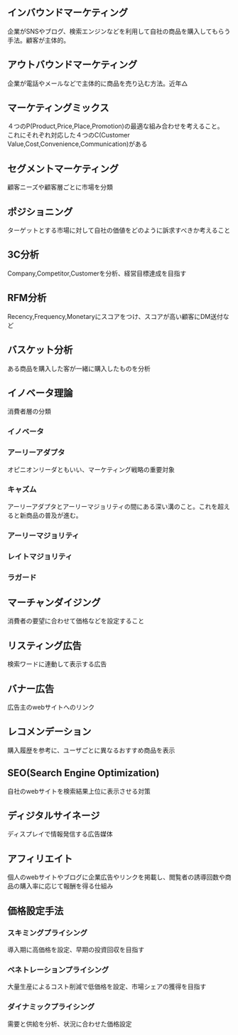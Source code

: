 ## インバウンドマーケティング
企業がSNSやブログ、検索エンジンなどを利用して自社の商品を購入してもらう手法。顧客が主体的。
## アウトバウンドマーケティング
企業が電話やメールなどで主体的に商品を売り込む方法。近年△
## マーケティングミックス
４つのP(Product,Price,Place,Promotion)の最適な組み合わせを考えること。<br>
これにそれぞれ対応した４つのC(Customer Value,Cost,Convenience,Communication)がある
## セグメントマーケティング
顧客ニーズや顧客層ごとに市場を分類
## ポジショニング
ターゲットとする市場に対して自社の価値をどのように訴求すべきか考えること
## 3C分析
Company,Competitor,Customerを分析、経営目標達成を目指す
## RFM分析
Recency,Frequency,Monetaryにスコアをつけ、スコアが高い顧客にDM送付など
## バスケット分析
ある商品を購入した客が一緒に購入したものを分析
## イノベータ理論
消費者層の分類
### イノベータ
### アーリーアダプタ
オピニオンリーダともいい、マーケティング戦略の重要対象
### キャズム
アーリーアダプタとアーリーマジョリティの間にある深い溝のこと。これを超えると新商品の普及が進む。
### アーリーマジョリティ
### レイトマジョリティ
### ラガード
## マーチャンダイジング
消費者の要望に合わせて価格などを設定すること
## リスティング広告
検索ワードに連動して表示する広告
## バナー広告
広告主のwebサイトへのリンク
## レコメンデーション
購入履歴を参考に、ユーザごとに異なるおすすめ商品を表示
## SEO(Search Engine Optimization)
自社のwebサイトを検索結果上位に表示させる対策
## ディジタルサイネージ
ディスプレイで情報発信する広告媒体
## アフィリエイト
個人のwebサイトやブログに企業広告やリンクを掲載し、閲覧者の誘導回数や商品の購入率に応じて報酬を得る仕組み
## 価格設定手法
### スキミングプライシング
導入期に高価格を設定、早期の投資回収を目指す
### ペネトレーションプライシング
大量生産によるコスト削減で低価格を設定、市場シェアの獲得を目指す
### ダイナミックプライシング
需要と供給を分析、状況に合わせた価格設定 

